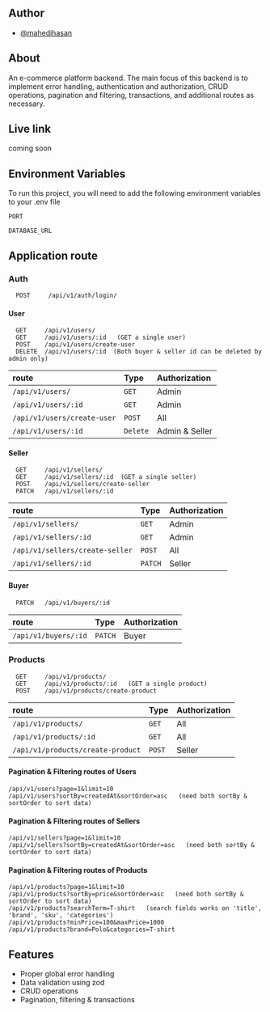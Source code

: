 ## Author

- [@mahedihasan](https://github.com/Mehedi-Hasan0)

## About

An e-commerce platform backend. The main focus of this backend is to implement error handling, authentication and authorization, CRUD operations, pagination and filtering, transactions, and additional routes as necessary.

## Live link

coming soon

## Environment Variables

To run this project, you will need to add the following environment variables to your .env file

`PORT`

`DATABASE_URL`

## Application route

### Auth

```
  POST     /api/v1/auth/login/
```

#### User

```
  GET     /api/v1/users/
  GET     /api/v1/users/:id   (GET a single user)
  POST    /api/v1/users/create-user
  DELETE  /api/v1/users/:id  (Both buyer & seller id can be deleted by admin only)
```

| route                       | Type     | Authorization  |
| :-------------------------- | :------- | :------------- |
| `/api/v1/users/`            | `GET`    | Admin          |
| `/api/v1/users/:id`         | `GET`    | Admin          |
| `/api/v1/users/create-user` | `POST`   | All            |
| `/api/v1/users/:id`         | `Delete` | Admin & Seller |

#### Seller

```
  GET     /api/v1/sellers/
  GET     /api/v1/sellers/:id  (GET a single seller)
  POST    /api/v1/sellers/create-seller
  PATCH   /api/v1/sellers/:id
```

| route                           | Type    | Authorization |
| :------------------------------ | :------ | :------------ |
| `/api/v1/sellers/`              | `GET`   | Admin         |
| `/api/v1/sellers/:id`           | `GET`   | Admin         |
| `/api/v1/sellers/create-seller` | `POST`  | All           |
| `/api/v1/sellers/:id`           | `PATCH` | Seller        |

#### Buyer

```
  PATCH   /api/v1/buyers/:id
```

| route                | Type    | Authorization |
| :------------------- | :------ | :------------ |
| `/api/v1/buyers/:id` | `PATCH` | Buyer         |

### Products

```
  GET     /api/v1/products/
  GET     /api/v1/products/:id   (GET a single product)
  POST    /api/v1/products/create-product
```

| route                             | Type   | Authorization |
| :-------------------------------- | :----- | :------------ |
| `/api/v1/products/`               | `GET`  | All           |
| `/api/v1/products/:id`            | `GET`  | All           |
| `/api/v1/products/create-product` | `POST` | Seller        |

#### Pagination & Filtering routes of Users

```
/api/v1/users?page=1&limit=10
/api/v1/users?sortBy=createdAt&sortOrder=asc   (need both sortBy & sortOrder to sort data)
```

#### Pagination & Filtering routes of Sellers

```
/api/v1/sellers?page=1&limit=10
/api/v1/sellers?sortBy=createdAt&sortOrder=asc   (need both sortBy & sortOrder to sort data)
```

#### Pagination & Filtering routes of Products

```
/api/v1/products?page=1&limit=10
/api/v1/products?sortBy=price&sortOrder=asc   (need both sortBy & sortOrder to sort data)
/api/v1/products?searchTerm=T-shirt   (search fields works on 'title', 'brand', 'sku', 'categories')
/api/v1/products?minPrice=100&maxPrice=1000
/api/v1/products?brand=Polo&categories=T-shirt
```

## Features

- Proper global error handling
- Data validation using zod
- CRUD operations
- Pagination, filtering & transactions
